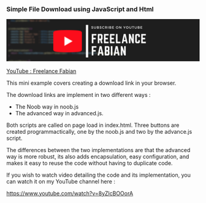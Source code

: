 ### Simple File Download using JavaScript and Html
<a href="https://www.youtube.com/channel/UC2i2kz987XlV9GzO_OdPTMw" target="_blank">![YouTube](client/img/sub_banner.png)</a>

[YouTube : Freelance Fabian](https://www.youtube.com/channel/UC2i2kz987XlV9GzO_OdPTMw)

This mini example covers creating a download link in your browser.

The download links are implement in two different ways :
- The Noob way in noob.js
- The advanced way in advanced.js.

Both scripts are called on page load in index.html. Three buttons are created programmactically, one by the noob.js and two by the  advance.js script. 

The differences between the two implementations are that the advanced way is more robust, its also adds encapsulation, easy configuration, and makes it easy to reuse the code without having to duplicate code.


If you wish to watch video detailing the code and its implementation, you can watch it on my YouTube channel here : 

https://www.youtube.com/watch?v=8yZlcBOOorA

